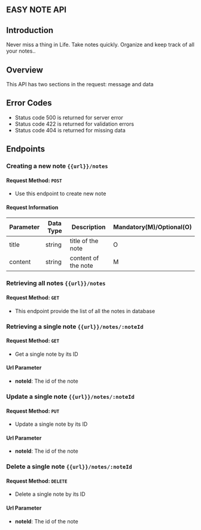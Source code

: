 ## EASY NOTE API

## Introduction
Never miss a thing in Life. Take notes quickly. Organize and keep track of all your notes..

## Overview
This API has two sections in the request: message and data

## Error Codes
- Status code 500 is returned for server error 
- Status code 422 is returned for validation errors
- Status code 404 is returned for missing data

## Endpoints

### Creating a new note ```{{url}}/notes```

#### Request Method: ```POST```

- Use this endpoint to create new note

#### Request Information

| Parameter | Data Type | Description | Mandatory(M)/Optional(O)|
|-----------|-----------|-------------|-------------------------|
|title | string | title of the note | O |
|content | string | content of the note | M |

### Retrieving all notes ```{{url}}/notes```

#### Request Method: ```GET```

- This endpoint provide the list of all the notes in database


### Retrieving a single note ```{{url}}/notes/:noteId```

#### Request Method: ```GET```

- Get a single note by its ID

#### Url Parameter
- **noteId**: The id of the note


### Update a single note ```{{url}}/notes/:noteId```

#### Request Method: ```PUT```

- Update a single note by its ID

#### Url Parameter
- **noteId**: The id of the note

### Delete a single note ```{{url}}/notes/:noteId```

#### Request Method: ```DELETE```

- Delete a single note by its ID

#### Url Parameter
- **noteId**: The id of the note
